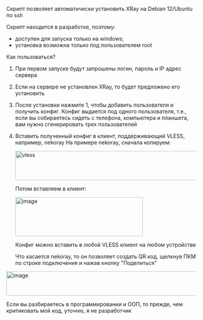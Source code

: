 Скрипт позволяет автоматически установить XRay на Debian 12/Ubuntu по ssh

Скрипт находится в разработке, поэтому:
  - доступен для запуска только на windows;
  - установка возможна только под пользователем root
    
Как пользоваться?

1. При первом запуске будут запрошены логин, пароль и IP адрес сервера
2. Если на сервере не установлен XRay, то будет предложено его установить
3. После установки нажмите 1, чтобы добавить пользователя и получить конфиг. Конфиг выдается под одного пользователя, т.е., если вы собираетесь сидеть с телефона, компьютера и планшета, вам нужно сгенерировать трех пользователей
4. Вставить полученный конфиг в клиент, поддерживающий VLESS, например, nekoray
   На примере nekoray, сначала копируем:
   
   <img width="1083" height="77" alt="vless" src="https://github.com/user-attachments/assets/6c4c57fa-65f5-4fb1-b469-f1e9d1a6e67d" />
   
   Потом вставляем в клиент:
   
   <img width="337" height="103" alt="image" src="https://github.com/user-attachments/assets/243b5c19-359e-4a94-85b4-50262d7db159" />

   Конфиг можно вставить в любой VLESS клиент на любом устройстве

   Что касается nekoray, то он позволяет создать QR код, щелкнув ПКМ по строке подключения и нажав кнопку "Поделиться"

<img width="846" height="64" alt="image" src="https://github.com/user-attachments/assets/a5ec8cf1-fd00-4181-a26d-3c97d30525a5" />


Если вы разбираетесь в программировании и ООП, то прежде, чем критиковать мой код, уточню, я не разработчик
